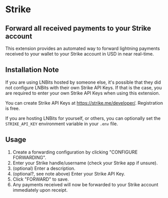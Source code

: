 # Strike

## Forward all received payments to your Strike account

This extension provides an automated way to forward lightning payments received to your wallet to your Strike account in USD in near real-time.

## Installation Note

If you are using LNBits hosted by someone else, it's possible that they did not configure LNBits with their own Strike API Keys. If that is the case, you are required to enter your own Strike API Keys when using this extension. 

You can create Strike API Keys at https://strike.me/developer/. Registration is free.

If you are hosting LNBits for yourself, or others, you can optionally set the `STRIKE_API_KEY` environment variable in your `.env` file.

## Usage

1. Create a forwarding configuration by clicking "CONFIGURE FORWARDING".
2. Enter your Strike handle/username (check your Strike app if unsure).
3. (optional) Enter a description.
4. (optional?, see note above) Enter your Strike API Key.
5. Click "FORWARD" to save.
6. Any payments received will now be forwarded to your Strike account immediately upon receipt.